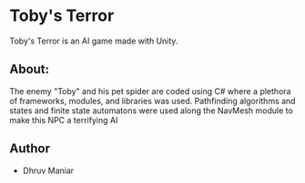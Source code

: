 # Toby's Terror
Toby's Terror is an AI game made with Unity.

## About:
The enemy "Toby" and his pet spider are coded using C# where a plethora of frameworks, modules, and libraries was used. Pathfinding algorithms and states and finite state automatons were used along the NavMesh module to make this NPC a terrifying AI

## Author
* Dhruv Maniar
